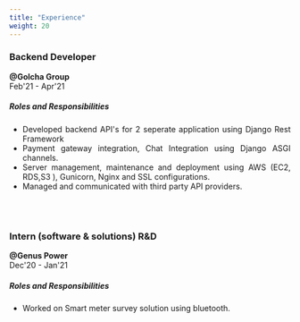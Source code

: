 ```yaml
---
title: "Experience"
weight: 20
---
```

<h3 align = "justify"> <strong>Backend Developer</strong></h3>

<p align ="left" > <b>@Golcha Group</b><br> 
Feb'21 - Apr'21

<h5 align="left"><b> Roles and Responsibilities</b></h5>

<ul align="justify">
<li>Developed backend API's for 2 seperate application using Django Rest Framework</li>
<li>Payment gateway integration, Chat Integration using Django ASGI channels.</li>
<li>Server management, maintenance and deployment using AWS
  (EC2, RDS,S3 ), Gunicorn, Nginx and SSL configurations. </li>
<li>Managed and communicated with third party API providers. </li> </ul>

<br>

<br>

<h3 align = "justify"> <strong>Intern (software & solutions) R&D</strong></h3>

<p align ="left" > <b>@Genus Power</b><br> 
Dec'20  - Jan'21

<h5 align="left"><b> Roles and Responsibilities</b></h5>

<ul align="justify">
<li> Worked on Smart meter survey solution using bluetooth.</li>
